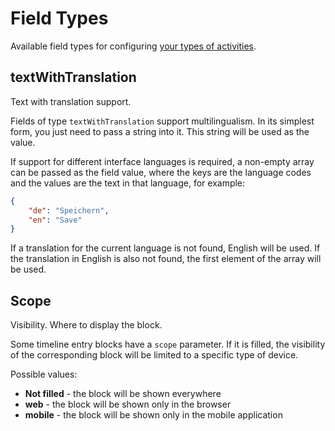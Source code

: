 # Field Types

Available field types for configuring [your types of activities](../../types/index.md).

## textWithTranslation

Text with translation support.

Fields of type `textWithTranslation` support multilingualism. In its simplest form, you just need to pass a string into it. This string will be used as the value.

If support for different interface languages is required, a non-empty array can be passed as the field value, where the keys are the language codes and the values are the text in that language, for example:

```json
{
    "de": "Speichern",
    "en": "Save"
}
```

If a translation for the current language is not found, English will be used. If the translation in English is also not found, the first element of the array will be used.

## Scope

Visibility. Where to display the block.

Some timeline entry blocks have a `scope` parameter. If it is filled, the visibility of the corresponding block will be limited to a specific type of device.

Possible values:

- **Not filled** - the block will be shown everywhere
- **web** - the block will be shown only in the browser
- **mobile** - the block will be shown only in the mobile application